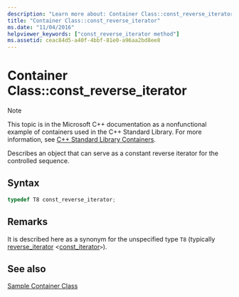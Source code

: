 ```yaml
---
description: "Learn more about: Container Class::const_reverse_iterator"
title: "Container Class::const_reverse_iterator"
ms.date: "11/04/2016"
helpviewer_keywords: ["const_reverse_iterator method"]
ms.assetid: ceac84d5-a40f-4bbf-81e0-a96aa2bd8ee8
---
```

# Container Class::const_reverse_iterator

> [!NOTE]
> This topic is in the Microsoft C++ documentation as a nonfunctional example of containers used in the C++ Standard Library. For more information, see [C++ Standard Library Containers](../standard-library/stl-containers.md).

Describes an object that can serve as a constant reverse iterator for the controlled sequence.

## Syntax

```cpp
typedef T8 const_reverse_iterator;
```

## Remarks

It is described here as a synonym for the unspecified type `T8` (typically [reverse_iterator](../standard-library/container-class-reverse-iterator.md) <[const_iterator](../standard-library/container-class-const-iterator.md)`>`).

## See also

[Sample Container Class](../standard-library/sample-container-class.md)
